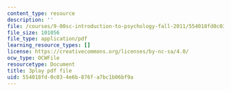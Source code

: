 ```yaml
---
content_type: resource
description: ''
file: /courses/9-00sc-introduction-to-psychology-fall-2011/554018fd0c034e6b876fa7bc1b06bf9a_SXzdOK_J-xE.pdf
file_size: 101056
file_type: application/pdf
learning_resource_types: []
license: https://creativecommons.org/licenses/by-nc-sa/4.0/
ocw_type: OCWFile
resourcetype: Document
title: 3play pdf file
uid: 554018fd-0c03-4e6b-876f-a7bc1b06bf9a
---
```

